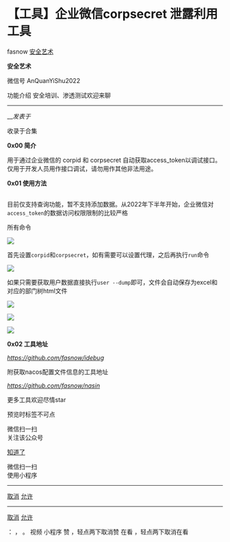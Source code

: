 #  【工具】企业微信corpsecret 泄露利用工具

fasnow  [ 安全艺术 ](javascript:void\(0\);)

**安全艺术** ![]()

微信号 AnQuanYiShu2022

功能介绍 安全培训、渗透测试欢迎来聊

____

___发表于_

收录于合集

**0x00  简介**  

用于通过企业微信的 corpid 和 corpsecret 自动获取access_token以调试接口。仅用于开发人员用作接口调试，请勿用作其他非法用途。

 **0x01 使用方法**

##

目前仅支持查询功能，暂不支持添加数据。从2022年下半年开始，企业微信对`access_token`的数据访问权限限制的比较严格

所有命令

![](https://raw.githubusercontent.com/tuchuang9/tc1/refs/heads/main/public/20230714180855.png)

首先设置`corpid`和`corpsecret`，如有需要可以设置代理，之后再执行`run`命令

![](https://raw.githubusercontent.com/tuchuang9/tc1/refs/heads/main/public/20230714180856.png)

如果只需要获取用户数据直接执行`user --dump`即可，文件会自动保存为excel和对应的部门树html文件

![](https://raw.githubusercontent.com/tuchuang9/tc1/refs/heads/main/public/20230714180857.png)

![](https://raw.githubusercontent.com/tuchuang9/tc1/refs/heads/main/public/20230714180858.png)

![](https://raw.githubusercontent.com/tuchuang9/tc1/refs/heads/main/public/20230714180859.png)

 **0x02 工具地址**  

 _https://github.com/fasnow/idebug_

附获取nacos配置文件信息的工具地址

 _https://github.com/fasnow/nasin_

更多工具欢迎尽情star

预览时标签不可点

微信扫一扫  
关注该公众号

[知道了](javascript:;)

微信扫一扫  
使用小程序

****

[取消](javascript:void\(0\);) [允许](javascript:void\(0\);)

****

[取消](javascript:void\(0\);) [允许](javascript:void\(0\);)

： ， 。   视频 小程序 赞 ，轻点两下取消赞 在看 ，轻点两下取消在看

